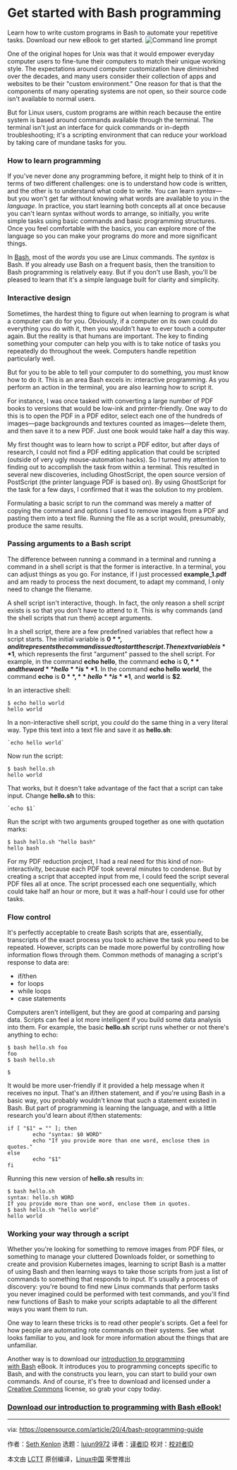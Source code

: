 [#]: collector: (lujun9972)
[#]: translator: (mr-ping)
[#]: reviewer: ( )
[#]: publisher: ( )
[#]: url: ( )
[#]: subject: (Get started with Bash programming)
[#]: via: (https://opensource.com/article/20/4/bash-programming-guide)
[#]: author: (Seth Kenlon https://opensource.com/users/seth)

Get started with Bash programming
======
Learn how to write custom programs in Bash to automate your repetitive
tasks. Download our new eBook to get started.
![Command line prompt][1]

One of the original hopes for Unix was that it would empower everyday computer users to fine-tune their computers to match their unique working style. The expectations around computer customization have diminished over the decades, and many users consider their collection of apps and websites to be their "custom environment." One reason for that is that the components of many operating systems are not open, so their source code isn't available to normal users.

But for Linux users, custom programs are within reach because the entire system is based around commands available through the terminal. The terminal isn't just an interface for quick commands or in-depth troubleshooting; it's a scripting environment that can reduce your workload by taking care of mundane tasks for you.

### How to learn programming

If you've never done any programming before, it might help to think of it in terms of two different challenges: one is to understand how code is written, and the other is to understand what code to write. You can learn _syntax_—but you won't get far without knowing what words are available to you in the _language_. In practice, you start learning both concepts all at once because you can't learn syntax without words to arrange, so initially, you write simple tasks using basic commands and basic programming structures. Once you feel comfortable with the basics, you can explore more of the language so you can make your programs do more and more significant things.

In [Bash][2], most of the _words_ you use are Linux commands. The _syntax_ is Bash. If you already use Bash on a frequent basis, then the transition to Bash programming is relatively easy. But if you don't use Bash, you'll be pleased to learn that it's a simple language built for clarity and simplicity.

### Interactive design

Sometimes, the hardest thing to figure out when learning to program is what a computer can do for you. Obviously, if a computer on its own could do everything you do with it, then you wouldn't have to ever touch a computer again. But the reality is that humans are important. The key to finding something your computer can help you with is to take notice of tasks you repeatedly do throughout the week. Computers handle repetition particularly well.

But for you to be able to tell your computer to do something, you must know how to do it. This is an area Bash excels in: interactive programming. As you perform an action in the terminal, you are also learning how to script it.

For instance, I was once tasked with converting a large number of PDF books to versions that would be low-ink and printer-friendly. One way to do this is to open the PDF in a PDF editor, select each one of the hundreds of images—page backgrounds and textures counted as images—delete them, and then save it to a new PDF. Just one book would take half a day this way.

My first thought was to learn how to script a PDF editor, but after days of research, I could not find a PDF editing application that could be scripted (outside of very ugly mouse-automation hacks). So I turned my attention to finding out to accomplish the task from within a terminal. This resulted in several new discoveries, including GhostScript, the open source version of PostScript (the printer language PDF is based on). By using GhostScript for the task for a few days, I confirmed that it was the solution to my problem.

Formulating a basic script to run the command was merely a matter of copying the command and options I used to remove images from a PDF and pasting them into a text file. Running the file as a script would, presumably, produce the same results.

### Passing arguments to a Bash script

The difference between running a command in a terminal and running a command in a shell script is that the former is interactive. In a terminal, you can adjust things as you go. For instance, if I just processed **example_1.pdf** and am ready to process the next document, to adapt my command, I only need to change the filename.

A shell script isn't interactive, though. In fact, the only reason a shell _script_ exists is so that you don't have to attend to it. This is why commands (and the shell scripts that run them) accept arguments.

In a shell script, there are a few predefined variables that reflect how a script starts. The initial variable is **$0**, and it represents the command issued to start the script. The next variable is **$1**, which represents the first "argument" passed to the shell script. For example, in the command **echo hello**, the command **echo** is **$0,** and the word **hello** is **$1**. In the command **echo hello world**, the command **echo** is **$0**, **hello** is **$1**, and **world** is **$2**.

In an interactive shell:


```
$ echo hello world
hello world
```

In a non-interactive shell script, you _could_ do the same thing in a very literal way. Type this text into a text file and save it as **hello.sh**:


```
`echo hello world`
```

Now run the script:


```
$ bash hello.sh
hello world
```

That works, but it doesn't take advantage of the fact that a script can take input. Change **hello.sh** to this:


```
`echo $1`
```

Run the script with two arguments grouped together as one with quotation marks:


```
$ bash hello.sh "hello bash"
hello bash
```

For my PDF reduction project, I had a real need for this kind of non-interactivity, because each PDF took several minutes to condense. But by creating a script that accepted input from me, I could feed the script several PDF files all at once. The script processed each one sequentially, which could take half an hour or more, but it was a half-hour I could use for other tasks.

### Flow control

It's perfectly acceptable to create Bash scripts that are, essentially, transcripts of the exact process you took to achieve the task you need to be repeated. However, scripts can be made more powerful by controlling how information flows through them. Common methods of managing a script's response to data are:

  * if/then
  * for loops
  * while loops
  * case statements



Computers aren't intelligent, but they are good at comparing and parsing data. Scripts can feel a lot more intelligent if you build some data analysis into them. For example, the basic **hello.sh** script runs whether or not there's anything to echo:


```
$ bash hello.sh foo
foo
$ bash hello.sh

$
```

It would be more user-friendly if it provided a help message when it receives no input. That's an if/then statement, and if you're using Bash in a basic way, you probably wouldn't know that such a statement existed in Bash. But part of programming is learning the language, and with a little research you'd learn about if/then statements:


```
if [ "$1" = "" ]; then
        echo "syntax: $0 WORD"
        echo "If you provide more than one word, enclose them in quotes."
else
        echo "$1"
fi
```

Running this new version of **hello.sh** results in:


```
$ bash hello.sh
syntax: hello.sh WORD
If you provide more than one word, enclose them in quotes.
$ bash hello.sh "hello world"
hello world
```

### Working your way through a script

Whether you're looking for something to remove images from PDF files, or something to manage your cluttered Downloads folder, or something to create and provision Kubernetes images, learning to script Bash is a matter of using Bash and then learning ways to take those scripts from just a list of commands to something that responds to input. It's usually a process of discovery: you're bound to find new Linux commands that perform tasks you never imagined could be performed with text commands, and you'll find new functions of Bash to make your scripts adaptable to all the different ways you want them to run.

One way to learn these tricks is to read other people's scripts. Get a feel for how people are automating rote commands on their systems. See what looks familiar to you, and look for more information about the things that are unfamiliar.

Another way is to download our [introduction to programming with Bash][3] eBook. It introduces you to programming concepts specific to Bash, and with the constructs you learn, you can start to build your own commands. And of course, it's free to download and licensed under a [Creative Commons][4] license, so grab your copy today.

### [Download our introduction to programming with Bash eBook!][3]

--------------------------------------------------------------------------------

via: https://opensource.com/article/20/4/bash-programming-guide

作者：[Seth Kenlon][a]
选题：[lujun9972][b]
译者：[译者ID](https://github.com/译者ID)
校对：[校对者ID](https://github.com/校对者ID)

本文由 [LCTT](https://github.com/LCTT/TranslateProject) 原创编译，[Linux中国](https://linux.cn/) 荣誉推出

[a]: https://opensource.com/users/seth
[b]: https://github.com/lujun9972
[1]: https://opensource.com/sites/default/files/styles/image-full-size/public/lead-images/command_line_prompt.png?itok=wbGiJ_yg (Command line prompt)
[2]: https://opensource.com/resources/what-bash
[3]: https://opensource.com/downloads/bash-programming-guide
[4]: https://opensource.com/article/20/1/what-creative-commons
